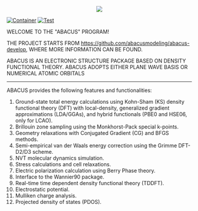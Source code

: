 <div style="text-align:center">
    <img src="https://raw.githubusercontent.com/deepmodeling/abacus-develop/develop/ABACUS.develop/documents/abacus-logo.jpg"/>
</div>

[![Container](https://github.com/deepmodeling/abacus-develop/actions/workflows/container.yml/badge.svg)](https://github.com/deepmodeling/abacus-develop/actions/workflows/container.yml) [![Test](https://github.com/deepmodeling/abacus-develop/actions/workflows/test.yml/badge.svg)](https://github.com/deepmodeling/abacus-develop/actions/workflows/test.yml)

WELCOME TO THE "ABACUS" PROGRAM!

THE PROJECT STARTS FROM https://github.com/abacusmodeling/abacus-develop,
WHERE MORE INFORMATION CAN BE FOUND.

ABACUS IS AN ELECTRONIC STRUCTURE PACKAGE BASED ON DENSITY FUNCTIONAL THEORY.
ABACUS ADOPTS EITHER PLANE WAVE BASIS OR NUMERICAL ATOMIC ORBITALS

---

ABACUS provides the following features and functionalities:

1. Ground-state total energy calculations using Kohn-Sham (KS) density functional theory
(DFT) with local-density, generalized gradient approximations (LDA/GGAs), and hybrid functionals
(PBE0 and HSE06, only for LCAO).
2. Brillouin zone sampling using the Monkhorst-Pack special k-points.
3. Geometry relaxations with Conjugated Gradient (CG) and BFGS methods.
4. Semi-empirical van der Waals energy correction using the Grimme DFT-D2/D3 scheme.
5. NVT molecular dynamics simulation.
6. Stress calculations and cell relaxations.
7. Electric polarization calculation using Berry Phase theory.
8. Interface to the Wannier90 package.
9. Real-time time dependent density functional theory (TDDFT).
10. Electrostatic potential.
11. Mulliken charge analysis.
12. Projected density of states (PDOS).
